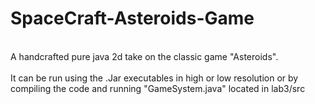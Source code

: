 # SpaceCraft-Asteroids-Game
<br>
A handcrafted pure java 2d take on the classic game "Asteroids". <br>
<br>
It can be run  using the .Jar executables in high or low resolution or by compiling the code and running "GameSystem.java" located in lab3/src
